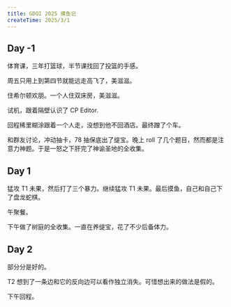 ```yaml
---
title: GDOI 2025 摸鱼记
createTime: 2025/3/1
---
```


## Day -1

体育课，三年打篮球，半节课找回了投篮的手感。

周五只用上到第四节就能远走高飞了，美滋滋。

住希尔顿欢朋。一个人住双床房，美滋滋。

试机，跟着隔壁认识了 CP Editor.

回程稀里糊涂跟着一个人走，没想到他不回酒店。最终蹭了个车。

和群友讨论，冲动抽卡，78 抽保底出了缇宝。晚上 roll 了几个题目，然而都是注意力神题。于是一怒之下肝完了神谕圣地的全收集。

## Day 1

猛攻 T1 未果，然后打了三个暴力。继续猛攻 T1 未果。最后摸鱼，自己和自己下了盘龙蛇棋。

午聚餐。

下午做了树庭的全收集。一直在养缇宝，花了不少后备体力。

## Day 2

部分分是好的。

T2 想到了一条边和它的反向边可以看作独立消失。可惜想出来的做法是假的。

下午回程。

